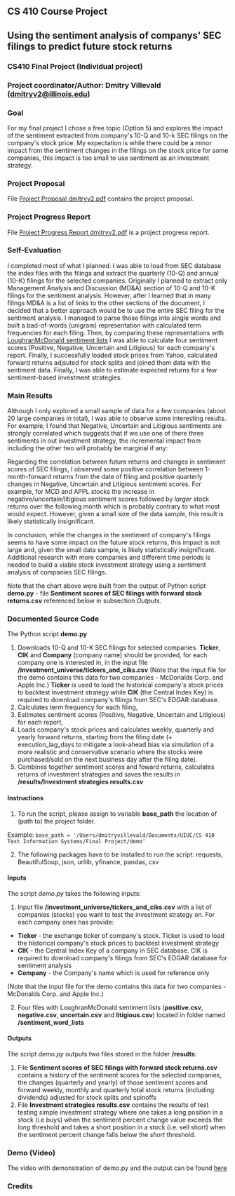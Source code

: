 ## CS 410 Course Project

## Using the sentiment analysis of companys' SEC filings to predict future stock returns
### CS410 Final Project (Individual project)
### Project coordinator/Author: Dmitry Villevald (dmitryv2@illinois.edu)

### Goal
For my final project I chose a free topic (Option 5) and explores the impact of the sentiment extracted from company's 10-Q and 10-k SEC filings on the company's stock price. My expectation is while there could be a minor impact from the sentiment changes in the filings on the stock price for some companies, this impact is too small to use sentiment as an investment strategy. 

### Project Proposal
File [Project Proposal dmitryv2.pdf](https://github.com/dvillevald/CourseProject/blob/main/Project%20Proposal%20dmitryv2.pdf) contains the project proposal.

### Project Progress Report
File [Project Progress Report dmitryv2.pdf](https://github.com/dvillevald/CourseProject/blob/main/Project%20Progress%20Report%20dmitryv2.pdf) is a project progress report.

### Self-Evaluation
I completed most of what I planned. I was able to load from SEC database the index files with the filings and extract the quarterly (10-Q) and annual (10-K) filings for the selected companies. Originally I planned to extract only Management Analysis and Discussion (MD&A) section of 10-Q and 10-K filings for the sentiment analysis. However, after I learned that in many filings MD&A is a list of links to the other sections of the document, I decided that a better approach would be to use the entire SEC filing for the sentiment analysis. I managed to parse those filings into single words and built a bad-of-words (unigram) representation with calculated term frequencies for each filing. Then, by comparing these representations with [LoughranMcDonald sentiment lists](https://sraf.nd.edu/textual-analysis/resources/#LM%20Sentiment%20Word%20Lists) I was able to calculate four sentiment scores (Positive, Negative, Uncertain and Litigious) for each company's report. Finally, I successfully loaded stock prices from Yahoo, calculated forward returns adjsuted for stock splits and joined them data with the sentiment data. Finally, I was able to estimate expected returns for a few sentiment-based investment strategies. 

### Main Results
Although I only explored a small sample of data for a few companies (about 20 large companies in total), I was able to observe some interesting results. For example, I found that Negative, Uncertain and Litigious sentiments are strongly correlated which suggests that if we use one of there three sentiments in out investment strategy, the incremental impact from including the other two will probably be marginal if any:

Regarding the correlation between future returns and changes in sentiment scores of SEC filings, I observed some positive correlation between 1-month-forward returns from the date of filing and positive quarterly changes in Negative, Uncertain and Litigious sentiment scores. For example, for MCD and APPL stocks the increase in negative/uncertain/litigious sentiment scores followed by *larger* stock returns over the following month which is probably contrary to what most would expect. However, given a small size of the data sample, this result is likely statistically insignificant. 
     
In conclusion, while the changes in the sentiment of company's filings seems to have some impact on the future stock returns, this impact is not large and, given the small data sample, is likely statistically insignificant. Additional research with more companies and different time periods is needed to build a viable stock investment strategy using a sentiment analysis of companies SEC filings.

Note that the chart above were built from the output of Python script **demo.py** - file **Sentiment scores of SEC filings with forward stock returns.csv** referenced below in subsection *Outputs*.

### Documented Source Code
The Python script **demo.py** 
1) Downloads 10-Q and 10-K SEC filings for selected companies. **Ticker**, **CIK** and **Company** (company name) should be provided, for each company one is interested in, in the input file **/investment_universe/tickers_and_ciks.csv** (Note that the input file for the demo contains this data for two companies - McDonalds Corp. and Apple Inc.) **Ticker** is used to load the historical company's stock prices to backtest investment strategy while **CIK** (the Central Index Key) is required to download company's filings from SEC's EDGAR database.  
2) Calculates term frequency for each filing,
3) Estimates sentiment scores (Positive, Negative, Uncertain and Litigious) for each report,
4) Loads company's stock prices and calculates weekly, quarterly and yearly 
   forward returns, starting from the filing date (+ execution_lag_days to mitigate a look-ahead bias via simulation of a more realistic and conservative scenario where the stocks were purchased/sold on the next business day after the filing date).
5) Combines together sentiment scores and foward returns, calculates returns of investment strategies and saves the results in **/results/Investment strategies results.csv**

#### Instructions
1) To run the script, please assign to variable **base_path** the location of (path to) the project folder.

Example: `base_path = '/Users/dmitryvillevald/Documents/UIUC/CS 410 Text Information Systems/Final Project/demo'`

2) The following packages have to be installed to run the script: requests, BeautifulSoup, json, urllib, yfinance, pandas, csv

#### Inputs
The script *demo.py* takes the following inputs:
1) Input file **/investment_universe/tickers_and_ciks.csv** with a list of companies (stocks) you want to test the investment strategy on. For each company ones has provide:
- **Ticker** - the exchange ticker of company's stock. Ticker is used to load the historical company's stock prices to backtest investment strategy
- **CIK** - the Central Index Key of a company in SEC database. CIK is required to download company's filings from SEC's EDGAR database for sentiment analysis
- **Company** - the Company's name which is used for reference only

(Note that the input file for the demo contains this data for two companies - McDonalds Corp. and Apple Inc.)

2) Four files with LoughranMcDonald sentiment lists (**positive.csv**, **negative.csv**, **uncertain.csv** and **litigious.csv**) located in folder named **/sentiment_word_lists** 

#### Outputs
The script *demo.py* outputs two files stored in the folder **/results**:
1) File **Sentiment scores of SEC filings with forward stock returns.csv** contains a history of the sentiment scores for the selected companies, the changes (quarterly and yearly) of those sentiment scores and forward weekly, monthly and quarterly total stock returns (including dividends) adjusted for stock splits and spinoffs
2) File **Investment strategies results.csv** contains the results of test testing simple investment strategy where one takes a long position in a stock (i.e buys) when the sentiment percent change value exceeds the *long* threshold and takes a short position in a stock (i.e. sell short) when the sentiment percent change falls below the *short* threshold.  

### Demo (Video)
The video with demonstration of demo.py and the output can be found [here](www.youtube.com)

### Credits
